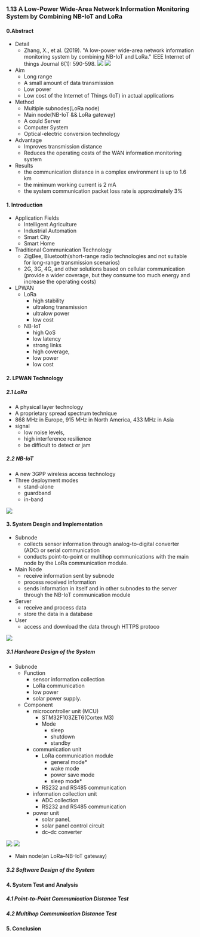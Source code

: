### 1.13 A Low-Power Wide-Area Network Information Monitoring System by Combining NB-IoT and LoRa

#### 0.Abstract
- Detail
    - Zhang, X., et al. (2019). "A low-power wide-area network information monitoring system by combining NB-IoT and LoRa." IEEE Internet of things Journal 6(1): 590-598.
![](/assets/factors.jpg)
![](/assets/journal.jpg)
- Aim
    - Long range
    - A small amount of data transmission
    - Low power
    - Low cost of the Internet of Things (IoT) in actual applications
- Method
    - Multiple subnodes(LoRa node)
    - Main node(NB-IoT && LoRa gateway)
    - A could Server
    - Computer System
    - Optical-electric conversion technology
- Advantage
    - Improves transmission distance
    - Reduces the operating costs of the WAN information monitoring system
- Results 
    - the communication distance in a complex environment is up to 1.6 km
    - the minimum working current is 2 mA
    - the system communication packet loss rate is approximately 3%
    
#### 1. Introduction
- Application Fields
    - Intelligent Agriculture
    - Industrial Automation
    - Smart City
    - Smart Home
- Traditional Communication Technology
    - ZigBee, Bluetooth(short-range radio technologies and not suitable for long-range transmission scenarios)
    - 2G, 3G, 4G, and other solutions based on cellular communication (provide a wider coverage, but they consume too much energy and increase the operating costs)
- LPWAN
    - LoRa 
        - high stability
        - ultralong transmission
        - ultralow power
        - low cost 
    - NB-IoT
        - high QoS 
        - low latency 
        - strong links
        - high coverage,
        - low power
        - low cost 
        
#### 2. LPWAN Technology
##### 2.1 LoRa
- A physical layer technology
- A proprietary spread spectrum technique
- 868 MHz in Europe, 915 MHz in North America, 433 MHz in Asia
- signal
    - low noise levels, 
    - high interference resilience 
    - be difficult to detect or jam
    
##### 2.2 NB-IoT
- A new 3GPP wireless access technology 
- Three deployment modes
    - stand-alone
    - guardband
    - in-band
    
    
![](/assets/nb-iot.jpg)

#### 3. System Desgin and Implementation
- Subnode
    - collects sensor information through analog-to-digital converter (ADC) or serial communication
    - conducts point-to-point or multihop communications with the main node by the LoRa communication module. 
- Main Node
    - receive information sent by subnode 
    - process received information
    - sends information in itself and in other subnodes to the server through the NB-IoT communication module
- Server
    - receive and process data
    - store the data in a database
- User
    - access and download the data through HTTPS protoco
    
![](/assets/wholeSystem.jpg)

##### 3.1 Hardware Design of the System 
- Subnode
    - Function
        - sensor information collection
        - LoRa communication
        - low power
        - solar power supply.
    - Component
        - microcontroller unit (MCU)
            - STM32F103ZET6(Cortex M3)
            - Mode
                - sleep
                - shutdown
                - standby 
        - communication unit
            - LoRa communication module
                - general mode*
                - wake mode
                - power save mode
                - sleep mode* 
            - RS232 and RS485 communication
        - information collection unit
            - ADC collection
            - RS232 and RS485 communication 
        - power unit
            - solar paneL
            - solar panel control circuit
            - dc–dc converter
            
![](/assets/hardware.jpg) 
![](/assets/truehard.jpg)  

- Main node(an LoRa–NB-IoT gateway)

##### 3.2 Software Design of the System 

#### 4. System Test and Analysis
##### 4.1 Point-to-Point Communication Distance Test
##### 4.2 Multihop Communication Distance Test
#### 5. Conclusion